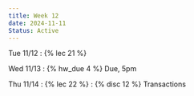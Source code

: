 ```yaml
---
title: Week 12
date: 2024-11-11
Status: Active
---
```


Tue 11/12
: {% lec 21 %}

Wed 11/13
: {% hw_due 4 %} Due, 5pm

Thu 11/14
: {% lec 22 %}
: {% disc 12 %} Transactions
